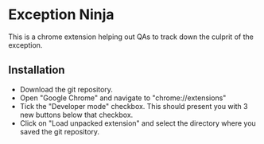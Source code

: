 # Exception Ninja
This is a chrome extension helping out QAs to track down the culprit of the exception.

## Installation
- Download the git repository.
- Open "Google Chrome" and navigate to "chrome://extensions"
- Tick the "Developer mode" checkbox. This should present you with 3 new buttons below that checkbox.
- Click on "Load unpacked extension" and select the directory where you saved the git repository.
